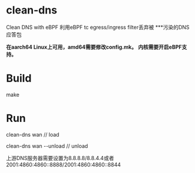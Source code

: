 # clean-dns
Clean DNS with eBPF 利用eBPF tc egress/ingress filter丢弃被 ***污染的DNS应答包

<b>在aarch64 Linux上可用，amd64需要修改config.mk。</b>
<b>内核需要开启eBPF支持。</b>

# Build
make

# Run
clean-dns wan   // load

clean-dns wan --unload  // unload

上游DNS服务器需要设置为8.8.8.8/8.8.4.4或者2001:4860:4860::8888/2001:4860:4860::8844

